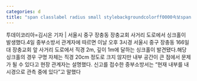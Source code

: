```yaml
---
categories: d
title: "span classlabel radius small stylebackgroundcolorff0000속보span 서울시 중구 장충동 사거리 도로 싱크홀 발생"
---
```

투데이코리아=김시온 기자 | 서울시 중구 장충동 장충교회 사거리 도로에서 싱크홀이 발생했다.4일 중부소방서 관계자에 따르면 이날 오후 3시경 서울시 중구 장충동 166일대 장충교회 앞 사거리 도로에서 직경 2m, 깊이 1m에 달하는 싱크홀이 발견됐다.해당 싱크홀의 경우 구명 자체는 직경 20cm 정도로 크지 않지만 내부 공간이 큰 점에서 문제가 될 수 있다고 현장 관계자는 설명했다. 신고를 접수한 중부소방서는 “현재 내부를 내시경으로 관측 중에 있다”고 말했다
